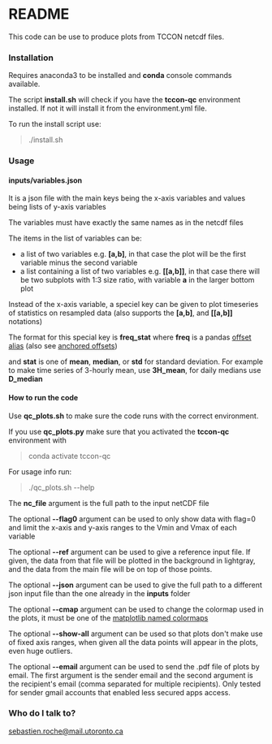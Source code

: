 # README #

This code can be use to produce plots from TCCON netcdf files.

### Installation ###

Requires anaconda3 to be installed and **conda** console commands available.

The script **install.sh** will check if you have the **tccon-qc** environment installed. If not it will install it from the environment.yml file.

To run the install script use:

> ./install.sh

### Usage ###

#### inputs/variables.json ####

It is a json file with the main keys being the x-axis variables and values being lists of y-axis variables

The variables must have exactly the same names as in the netcdf files

The items in the list of variables can be:

- a list of two variables e.g. **[a,b]**, in that case the plot will be the first variable minus the second variable
- a list containing a list of two variables e.g. **[[a,b]]**, in that case there will be two subplots with 1:3 size ratio, with variable **a** in the larger bottom plot

Instead of the x-axis variable, a speciel key can be given to plot timeseries of statistics on resampled data (also supports the **[a,b]**, and **[[a,b]]** notations)

The format for this special key is **freq_stat** where **freq** is a pandas [offset alias](https://pandas.pydata.org/pandas-docs/stable/user_guide/timeseries.html#offset-aliases) (also see [anchored offsets](https://pandas.pydata.org/pandas-docs/stable/user_guide/timeseries.html#anchored-offsets))

and **stat** is one of **mean**, **median**, or **std** for standard deviation. For example to make time series of 3-hourly mean, use **3H_mean**, for daily medians use **D_median**

#### How to run the code ####

Use **qc_plots.sh** to make sure the code runs with the correct environment.

If you use **qc_plots.py** make sure that you activated the **tccon-qc** environment with

> conda activate tccon-qc

For usage info run:

> ./qc_plots.sh --help

The **nc_file** argument is the full path to the input netCDF file

The optional **--flag0** argument can be used to only show data with flag=0 and limit the x-axis and y-axis ranges to the Vmin and Vmax of each variable

The optional **--ref** argument can be used to give a reference input file. If given, the data from that file will be plotted in the background in lightgray, and the data from the main file will be on top of those points.

The optional **--json** argument can be used to give the full path to a different json input file than the one already in the **inputs** folder

The optional **--cmap** argument can be used to change the colormap used in the plots, it must be one of the [matplotlib named colormaps](https://matplotlib.org/3.1.0/tutorials/colors/colormaps.html)

The optional **--show-all** argument can be used so that plots don't make use of fixed axis ranges, when given all the data points will appear in the plots, even huge outliers.

The optional **--email** argument can be used to send the .pdf file of plots by email. The first argument is the sender email and the second argument is the recipient's email (comma separated for multiple recipients). Only tested for sender gmail accounts that enabled less secured apps access.

### Who do I talk to? ###

sebastien.roche@mail.utoronto.ca
